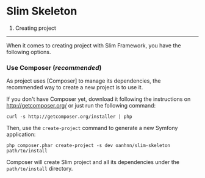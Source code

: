 Slim Skeleton
=============

1) Creating project
----------------------------------

When it comes to creating project with Slim Framework, you have the
following options.

### Use Composer (*recommended*)

As project uses [Composer] to manage its dependencies, the recommended way
to create a new project is to use it.

If you don't have Composer yet, download it following the instructions on
http://getcomposer.org/ or just run the following command:

    curl -s http://getcomposer.org/installer | php

Then, use the `create-project` command to generate a new Symfony application:

    php composer.phar create-project -s dev oanhnn/slim-skeleton path/to/install

Composer will create Slim project and all its dependencies under the
`path/to/install` directory.

